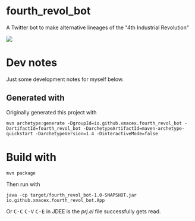 # fourth_revol_bot

A Twitter bot to make alternative lineages of the "4th Industrial Revolution"

![](https://upload.wikimedia.org/wikipedia/en/thumb/5/55/StRolloxChemical_1831.jpg/640px-StRolloxChemical_1831.jpg)

# Dev notes

Just some development notes for myself below.

## Generated with

Originally generated this project with
```
mvn archetype:generate -DgroupId=io.github.xmacex.fourth_revol_bot -DartifactId=fourth_revol_bot -DarchetypeArtifactId=maven-archetype-quickstart -DarchetypeVersion=1.4 -DinteractiveMode=false

```

# Build with

```
mvn package
```

Then run with
```
java -cp target/fourth_revol_bot-1.0-SNAPSHOT.jar io.github.xmacex.fourth_revol_bot.App
```

Or <kbd>C-C</kbd> <kbd>C-V</kbd> <kbd>C-E</kbd> in JDEE is the _prj.el_ file successfully gets read.

